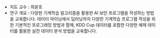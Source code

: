 # 

- 지도 교수 : 최윤호 
- 연구 개요 : 
다양한 기계학습 알고리즘을 활용한 AI 보안 프로그램을 작성하는 방법을 교육합니다. 
데이터 마이닝에서 딥러닝까지 다양한 기계학습 프로그램 작성을 위한 기본적인 프로그래밍 방법과 함께, KDD Cup 데이터를 포함한 다양한 예제 데이터를 활용한 실전 데이터 분석 방법을 교육합니다.
